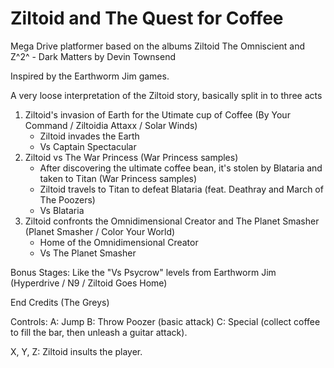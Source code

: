 # Ziltoid and The Quest for Coffee

Mega Drive platformer based on the albums Ziltoid The Omniscient and Z^2^ - Dark Matters by Devin Townsend

Inspired by the Earthworm Jim games.

A very loose interpretation of the Ziltoid story, basically split in to three acts

1. Ziltoid's invasion of Earth for the Utimate cup of Coffee (By Your Command / Ziltoidia Attaxx / Solar Winds)
    + Ziltoid invades the Earth
    + Vs Captain Spectacular
2. Ziltoid vs The War Princess (War Princess samples)
    + After discovering the ultimate coffee bean, it's stolen by Blataria and taken to Titan (War Princess samples)
    + Ziltoid travels to Titan to defeat Blataria (feat. Deathray and March of The Poozers)
    + Vs Blataria
3. Ziltoid confronts the Omnidimensional Creator and The Planet Smasher (Planet Smasher / Color Your World)
    + Home of the Omnidimensional Creator
    + Vs The Planet Smasher

Bonus Stages:
Like the "Vs Psycrow" levels from Earthworm Jim (Hyperdrive / N9 / Ziltoid Goes Home)

End Credits (The Greys)

Controls:
A: Jump
B: Throw Poozer (basic attack)
C: Special (collect coffee to fill the bar, then unleash a guitar attack).

X, Y, Z: Ziltoid insults the player.
